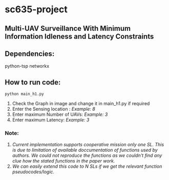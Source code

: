 # sc635-project
## Multi-UAV Surveillance With Minimum Information Idleness and Latency Constraints

## Dependencies:
python-tsp
networkx

## How to run code:
`python main_h1.py`

1. Check the Graph in image and change it in main_h1.py if required
2. Enter the Sensing location : _Example: 8_
3. Enter maximum Number of UAVs: _Example: 3_
4. Enter maximum Latency: _Example: 3_

### Note:
1. _Current implementation supports cooperative mission only one SL. This is due to limitation of available doccumentation of functions used by authors. We could not reproduce the functions as we couldn't find any clue how the stated functions in the paper work._ 
2. _We can easily extend this code to N SLs if we get the relevant function pseudocodes/logic._
